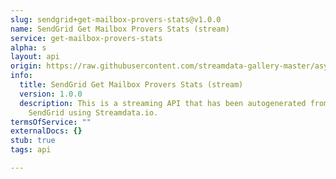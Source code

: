 ```yaml
---
slug: sendgrid+get-mailbox-provers-stats@v1.0.0
name: SendGrid Get Mailbox Provers Stats (stream)
service: get-mailbox-provers-stats
alpha: s
layout: api
origin: https://raw.githubusercontent.com/streamdata-gallery-master/asyncapi/master/_listings/sendgrid/sendgrid-get-mailbox-provers-stats-stream-async.md
info:
  title: SendGrid Get Mailbox Provers Stats (stream)
  version: 1.0.0
  description: This is a streaming API that has been autogenerated from the
    SendGrid using Streamdata.io.
termsOfService: ""
externalDocs: {}
stub: true
tags: api

---
```

